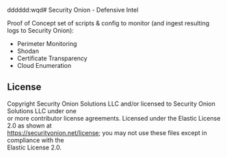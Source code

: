 dddddd:wqd# Security Onion - Defensive Intel


Proof of Concept set of scripts & config to monitor (and ingest resulting logs to Security Onion):
- Perimeter Monitoring
- Shodan
- Certificate Transparency
- Cloud Enumeration

## License

Copyright Security Onion Solutions LLC and/or licensed to Security Onion Solutions LLC under one  
or more contributor license agreements. Licensed under the Elastic License 2.0 as shown at  
https://securityonion.net/license; you may not use these files except in compliance with the  
Elastic License 2.0.
